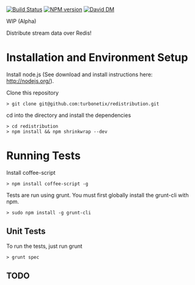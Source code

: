[![Build Status](https://travis-ci.org/turbonetix/redistribution.svg?branch=master)](https://travis-ci.org/turbonetix/redistribution)
[![NPM version](https://badge.fury.io/js/redistribution.svg)](http://badge.fury.io/js/redistribution)
[![David DM](https://david-dm.org/turbonetix/redistribution.png)](https://david-dm.org/turbonetix/redistribution.png)

WIP (Alpha)

Distribute stream data over Redis!

# Installation and Environment Setup

Install node.js (See download and install instructions here: http://nodejs.org/).

Clone this repository

    > git clone git@github.com:turbonetix/redistribution.git

cd into the directory and install the dependencies

    > cd redistribution
    > npm install && npm shrinkwrap --dev

# Running Tests

Install coffee-script

    > npm install coffee-script -g

Tests are run using grunt.  You must first globally install the grunt-cli with npm.

    > sudo npm install -g grunt-cli

## Unit Tests

To run the tests, just run grunt

    > grunt spec

## TODO
